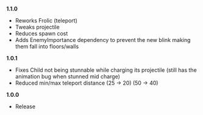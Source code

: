 **1.1.0**

- Reworks Frolic (teleport)
- Tweaks projectile
- Reduces spawn cost
- Adds EnemyImportance dependency to prevent the new blink making them fall into floors/walls

**1.0.1**

- Fixes Child not being stunnable while charging its projectile (still has the animation bug when stunned mid charge)
- Reduced min/max teleport distance (25 -> 20) (50 -> 40)

**1.0.0**

- Release
